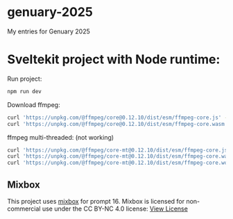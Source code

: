 # genuary-2025

My entries for Genuary 2025

# Sveltekit project with Node runtime:

Run project:

```bash
npm run dev
```

Download ffmpeg:

```bash
curl 'https://unpkg.com/@ffmpeg/core@0.12.10/dist/esm/ffmpeg-core.js' -o static/ffmpeg/ffmpeg-core.js
curl 'https://unpkg.com/@ffmpeg/core@0.12.10/dist/esm/ffmpeg-core.wasm' -o static/ffmpeg/ffmpeg-core.wasm
```

ffmpeg multi-threaded: (not working)

```bash
curl 'https://unpkg.com/@ffmpeg/core-mt@0.12.10/dist/esm/ffmpeg-core.js' -o static/ffmpeg/ffmpeg-core.js
curl 'https://unpkg.com/@ffmpeg/core-mt@0.12.10/dist/esm/ffmpeg-core.wasm' -o static/ffmpeg/ffmpeg-core.wasm
curl 'https://unpkg.com/@ffmpeg/core-mt@0.12.10/dist/esm/ffmpeg-core.worker.js' -o static/ffmpeg/ffmpeg-core.worker.js
```

## Mixbox

This project uses [mixbox](https://github.com/scrtwpns/mixbox) for prompt 16. Mixbox is licensed for non-commercial use under the CC BY-NC
4.0 license: [View License](https://github.com/scrtwpns/mixbox/tree/master?tab=License-1-ov-file#readme)